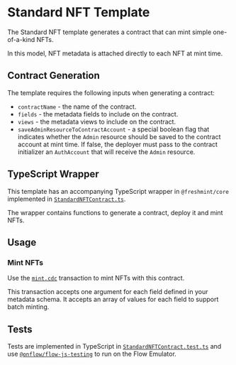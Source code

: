 # Standard NFT Template

The Standard NFT template generates a contract that can mint simple one-of-a-kind NFTs.

In this model, NFT metadata is attached directly to each NFT at mint time.

## Contract Generation

The template requires the following inputs when generating a contract:

- `contractName` - the name of the contract.
- `fields` - the metadata fields to include on the contract.
- `views` - the metadata views to include on the contract.
- `saveAdminResourceToContractAccount` - a special boolean flag that indicates whether the `Admin` resource should be saved to the contract account at mint time. If false, the deployer must pass to the contract initializer an `AuthAccount` that will receive the `Admin` resource.

## TypeScript Wrapper

This template has an accompanying TypeScript wrapper in `@freshmint/core` implemented in [`StandardNFTContract.ts`](../../../packages/core/contracts/StandardNFTContract.ts).

The wrapper contains functions to generate a contract, deploy it and mint NFTs.

## Usage

### Mint NFTs

Use the [`mint.cdc`](./transactions/mint.template.cdc) transaction to mint NFTs with this contract.

This transaction accepts one argument for each field defined in your metadata schema.
It accepts an array of values for each field to support batch minting.

## Tests

Tests are implemented in TypeScript in [`StandardNFTContract.test.ts`](../../../packages/core/contracts/StandardNFTContract.test.ts) and use [`@onflow/flow-js-testing`](https://github.com/onflow/flow-js-testing) to run on the Flow Emulator.

